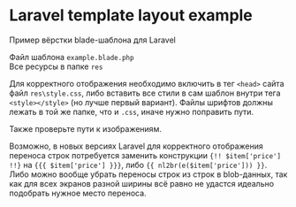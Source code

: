# Laravel template layout example
 Пример вёрстки blade-шаблона для Laravel

 Файл шаблона `example.blade.php` \
 Все ресурсы в папке `res`

 Для корректного отображения необходимо включить в тег `<head>` сайта файл `res\style.css`, либо вставить все стили в сам шаблон внутри тега `<style></style>` (но лучше первый вариант). Файлы шрифтов должны лежать в той же папке, что и `.css`, иначе нужно поправить пути.

 Также проверьте пути к изображениям.

 Возможно, в новых версиях Laravel для корректного отображения переноса строк потребуется заменить конструкции `{!! $item['price'] !!}` на `{{{ $item['price'] }}}`, либо `{{ nl2br(e($item['price'])) }}`.
 Либо можно вообще убрать переносы строк из строк в blob-данных, так как для всех экранов разной ширины всё равно не удастся идеально подобрать нужное место переноса.
